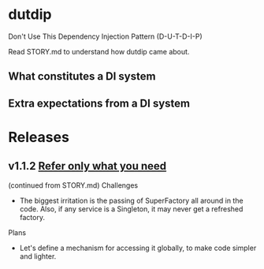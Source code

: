 # dutdip
Don't Use This Dependency Injection Pattern (D-U-T-D-I-P)

Read STORY.md to understand how dutdip came about.

## What constitutes a DI system

## Extra expectations from a DI system

# Releases

## v1.1.2 [Refer only what you need](https://github.com/rdadbhawala/dutdip/compare/v1.1.1...v1.1.2)
(continued from STORY.md)
Challenges
* The biggest irritation is the passing of SuperFactory all around in the code. Also, if any service is a Singleton, it may never get a refreshed factory.

Plans
* Let's define a mechanism for accessing it globally, to make code simpler and lighter.
